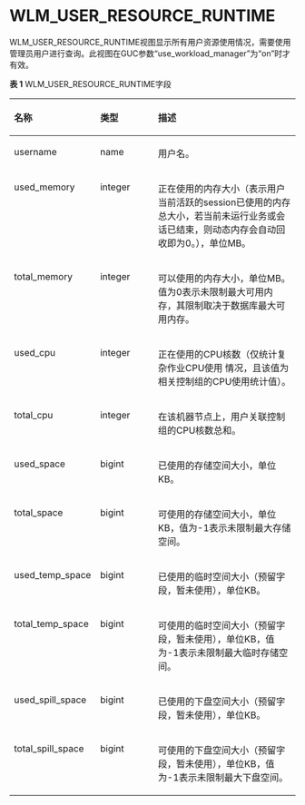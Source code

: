 # WLM\_USER\_RESOURCE\_RUNTIME

WLM\_USER\_RESOURCE\_RUNTIME视图显示所有用户资源使用情况，需要使用管理员用户进行查询。此视图在GUC参数“use\_workload\_manager”为“on”时才有效。

**表 1**  WLM\_USER\_RESOURCE\_RUNTIME字段

<a name="zh-cn_topic_0237122754_zh-cn_topic_0059778356_t11b74f8fb7cd4bd8b53f72d8a89440c9"></a>
<table><thead align="left"><tr id="zh-cn_topic_0237122754_zh-cn_topic_0059778356_r5842d7f7603e497cb22101dfea845472"><th class="cellrowborder" valign="top" width="24.39%" id="mcps1.2.4.1.1"><p id="zh-cn_topic_0237122754_zh-cn_topic_0059778356_afad13ad0a32a4f00a617cdc00226c80b"><a name="zh-cn_topic_0237122754_zh-cn_topic_0059778356_afad13ad0a32a4f00a617cdc00226c80b"></a><a name="zh-cn_topic_0237122754_zh-cn_topic_0059778356_afad13ad0a32a4f00a617cdc00226c80b"></a>名称</p>
</th>
<th class="cellrowborder" valign="top" width="21.16%" id="mcps1.2.4.1.2"><p id="zh-cn_topic_0237122754_zh-cn_topic_0059778356_abf389d4d152b452d832a966b9c967aec"><a name="zh-cn_topic_0237122754_zh-cn_topic_0059778356_abf389d4d152b452d832a966b9c967aec"></a><a name="zh-cn_topic_0237122754_zh-cn_topic_0059778356_abf389d4d152b452d832a966b9c967aec"></a>类型</p>
</th>
<th class="cellrowborder" valign="top" width="54.449999999999996%" id="mcps1.2.4.1.3"><p id="zh-cn_topic_0237122754_zh-cn_topic_0059778356_aad914caab8464d5fb8e871ea9f9db721"><a name="zh-cn_topic_0237122754_zh-cn_topic_0059778356_aad914caab8464d5fb8e871ea9f9db721"></a><a name="zh-cn_topic_0237122754_zh-cn_topic_0059778356_aad914caab8464d5fb8e871ea9f9db721"></a>描述</p>
</th>
</tr>
</thead>
<tbody><tr id="zh-cn_topic_0237122754_zh-cn_topic_0059778356_r3fa5c62a2b324f449e54f1c1a7df2de8"><td class="cellrowborder" valign="top" width="24.39%" headers="mcps1.2.4.1.1 "><p id="zh-cn_topic_0237122754_p10103102071217"><a name="zh-cn_topic_0237122754_p10103102071217"></a><a name="zh-cn_topic_0237122754_p10103102071217"></a>username</p>
</td>
<td class="cellrowborder" valign="top" width="21.16%" headers="mcps1.2.4.1.2 "><p id="zh-cn_topic_0237122754_p04241417123"><a name="zh-cn_topic_0237122754_p04241417123"></a><a name="zh-cn_topic_0237122754_p04241417123"></a>name</p>
</td>
<td class="cellrowborder" valign="top" width="54.449999999999996%" headers="mcps1.2.4.1.3 "><p id="zh-cn_topic_0237122754_p639181441214"><a name="zh-cn_topic_0237122754_p639181441214"></a><a name="zh-cn_topic_0237122754_p639181441214"></a>用户名。</p>
</td>
</tr>
<tr id="zh-cn_topic_0237122754_zh-cn_topic_0059778356_rf38881ac52a945d6944ba0502b0e83c4"><td class="cellrowborder" valign="top" width="24.39%" headers="mcps1.2.4.1.1 "><p id="zh-cn_topic_0237122754_p1110652110121"><a name="zh-cn_topic_0237122754_p1110652110121"></a><a name="zh-cn_topic_0237122754_p1110652110121"></a>used_memory</p>
</td>
<td class="cellrowborder" valign="top" width="21.16%" headers="mcps1.2.4.1.2 "><p id="zh-cn_topic_0237122754_p193412140122"><a name="zh-cn_topic_0237122754_p193412140122"></a><a name="zh-cn_topic_0237122754_p193412140122"></a>integer</p>
</td>
<td class="cellrowborder" valign="top" width="54.449999999999996%" headers="mcps1.2.4.1.3 "><p id="zh-cn_topic_0237122754_p1230151411213"><a name="zh-cn_topic_0237122754_p1230151411213"></a><a name="zh-cn_topic_0237122754_p1230151411213"></a>正在使用的内存大小（表示用户当前活跃的session已使用的内存总大小，若当前未运行业务或会话已结束，则动态内存会自动回收即为0。），单位MB。</p>
</td>
</tr>
<tr id="zh-cn_topic_0237122754_zh-cn_topic_0059778356_rdeb045b57c5440c6876aa5e1fddf3793"><td class="cellrowborder" valign="top" width="24.39%" headers="mcps1.2.4.1.1 "><p id="zh-cn_topic_0237122754_p1275719218122"><a name="zh-cn_topic_0237122754_p1275719218122"></a><a name="zh-cn_topic_0237122754_p1275719218122"></a>total_memory</p>
</td>
<td class="cellrowborder" valign="top" width="21.16%" headers="mcps1.2.4.1.2 "><p id="zh-cn_topic_0237122754_p226191461218"><a name="zh-cn_topic_0237122754_p226191461218"></a><a name="zh-cn_topic_0237122754_p226191461218"></a>integer</p>
</td>
<td class="cellrowborder" valign="top" width="54.449999999999996%" headers="mcps1.2.4.1.3 "><p id="zh-cn_topic_0237122754_p62251431218"><a name="zh-cn_topic_0237122754_p62251431218"></a><a name="zh-cn_topic_0237122754_p62251431218"></a>可以使用的内存大小，单位MB。值为0表示未限制最大可用内存，其限制取决于数据库最大可用内存。</p>
</td>
</tr>
<tr id="zh-cn_topic_0237122754_row0970538191711"><td class="cellrowborder" valign="top" width="24.39%" headers="mcps1.2.4.1.1 "><p id="zh-cn_topic_0237122754_p9971538191717"><a name="zh-cn_topic_0237122754_p9971538191717"></a><a name="zh-cn_topic_0237122754_p9971538191717"></a>used_cpu</p>
</td>
<td class="cellrowborder" valign="top" width="21.16%" headers="mcps1.2.4.1.2 "><p id="zh-cn_topic_0237122754_p797217389175"><a name="zh-cn_topic_0237122754_p797217389175"></a><a name="zh-cn_topic_0237122754_p797217389175"></a>integer</p>
</td>
<td class="cellrowborder" valign="top" width="54.449999999999996%" headers="mcps1.2.4.1.3 "><p id="zh-cn_topic_0237122754_p397263812176"><a name="zh-cn_topic_0237122754_p397263812176"></a><a name="zh-cn_topic_0237122754_p397263812176"></a>正在使用的CPU核数（仅统计复杂作业CPU使用 情况，且该值为相关控制组的CPU使用统计值）。</p>
</td>
</tr>
<tr id="zh-cn_topic_0237122754_row64614276180"><td class="cellrowborder" valign="top" width="24.39%" headers="mcps1.2.4.1.1 "><p id="zh-cn_topic_0237122754_p12894125171811"><a name="zh-cn_topic_0237122754_p12894125171811"></a><a name="zh-cn_topic_0237122754_p12894125171811"></a>total_cpu</p>
</td>
<td class="cellrowborder" valign="top" width="21.16%" headers="mcps1.2.4.1.2 "><p id="zh-cn_topic_0237122754_p10894225181817"><a name="zh-cn_topic_0237122754_p10894225181817"></a><a name="zh-cn_topic_0237122754_p10894225181817"></a>integer</p>
</td>
<td class="cellrowborder" valign="top" width="54.449999999999996%" headers="mcps1.2.4.1.3 "><p id="zh-cn_topic_0237122754_p188951125151817"><a name="zh-cn_topic_0237122754_p188951125151817"></a><a name="zh-cn_topic_0237122754_p188951125151817"></a>在该机器节点上，用户关联控制组的CPU核数总和。</p>
</td>
</tr>
<tr id="zh-cn_topic_0237122754_row10451327201810"><td class="cellrowborder" valign="top" width="24.39%" headers="mcps1.2.4.1.1 "><p id="zh-cn_topic_0237122754_p1689592518180"><a name="zh-cn_topic_0237122754_p1689592518180"></a><a name="zh-cn_topic_0237122754_p1689592518180"></a>used_space</p>
</td>
<td class="cellrowborder" valign="top" width="21.16%" headers="mcps1.2.4.1.2 "><p id="zh-cn_topic_0237122754_p12895425161810"><a name="zh-cn_topic_0237122754_p12895425161810"></a><a name="zh-cn_topic_0237122754_p12895425161810"></a>bigint</p>
</td>
<td class="cellrowborder" valign="top" width="54.449999999999996%" headers="mcps1.2.4.1.3 "><p id="zh-cn_topic_0237122754_p489502517187"><a name="zh-cn_topic_0237122754_p489502517187"></a><a name="zh-cn_topic_0237122754_p489502517187"></a>已使用的存储空间大小，单位KB。</p>
</td>
</tr>
<tr id="zh-cn_topic_0237122754_row134412731818"><td class="cellrowborder" valign="top" width="24.39%" headers="mcps1.2.4.1.1 "><p id="zh-cn_topic_0237122754_p1089592520188"><a name="zh-cn_topic_0237122754_p1089592520188"></a><a name="zh-cn_topic_0237122754_p1089592520188"></a>total_space</p>
</td>
<td class="cellrowborder" valign="top" width="21.16%" headers="mcps1.2.4.1.2 "><p id="zh-cn_topic_0237122754_p14895192581819"><a name="zh-cn_topic_0237122754_p14895192581819"></a><a name="zh-cn_topic_0237122754_p14895192581819"></a>bigint</p>
</td>
<td class="cellrowborder" valign="top" width="54.449999999999996%" headers="mcps1.2.4.1.3 "><p id="zh-cn_topic_0237122754_p13895112513181"><a name="zh-cn_topic_0237122754_p13895112513181"></a><a name="zh-cn_topic_0237122754_p13895112513181"></a>可使用的存储空间大小，单位KB，值为-1表示未限制最大存储空间。</p>
</td>
</tr>
<tr id="zh-cn_topic_0237122754_row366033117515"><td class="cellrowborder" valign="top" width="24.39%" headers="mcps1.2.4.1.1 "><p id="zh-cn_topic_0237122754_p126615311854"><a name="zh-cn_topic_0237122754_p126615311854"></a><a name="zh-cn_topic_0237122754_p126615311854"></a>used_temp_space</p>
</td>
<td class="cellrowborder" valign="top" width="21.16%" headers="mcps1.2.4.1.2 "><p id="zh-cn_topic_0237122754_p266113118514"><a name="zh-cn_topic_0237122754_p266113118514"></a><a name="zh-cn_topic_0237122754_p266113118514"></a>bigint</p>
</td>
<td class="cellrowborder" valign="top" width="54.449999999999996%" headers="mcps1.2.4.1.3 "><p id="zh-cn_topic_0237122754_p1618419541472"><a name="zh-cn_topic_0237122754_p1618419541472"></a><a name="zh-cn_topic_0237122754_p1618419541472"></a>已使用的临时空间大小（预留字段，暂未使用），单位KB。</p>
</td>
</tr>
<tr id="zh-cn_topic_0237122754_row197631736455"><td class="cellrowborder" valign="top" width="24.39%" headers="mcps1.2.4.1.1 "><p id="zh-cn_topic_0237122754_p147630366520"><a name="zh-cn_topic_0237122754_p147630366520"></a><a name="zh-cn_topic_0237122754_p147630366520"></a>total_temp_space</p>
</td>
<td class="cellrowborder" valign="top" width="21.16%" headers="mcps1.2.4.1.2 "><p id="zh-cn_topic_0237122754_p17636361954"><a name="zh-cn_topic_0237122754_p17636361954"></a><a name="zh-cn_topic_0237122754_p17636361954"></a>bigint</p>
</td>
<td class="cellrowborder" valign="top" width="54.449999999999996%" headers="mcps1.2.4.1.3 "><p id="zh-cn_topic_0237122754_p4662418811"><a name="zh-cn_topic_0237122754_p4662418811"></a><a name="zh-cn_topic_0237122754_p4662418811"></a>可使用的临时空间大小（预留字段，暂未使用），单位KB，值为-1表示未限制最大临时存储空间。</p>
</td>
</tr>
<tr id="zh-cn_topic_0237122754_row158024426515"><td class="cellrowborder" valign="top" width="24.39%" headers="mcps1.2.4.1.1 "><p id="zh-cn_topic_0237122754_p38038421450"><a name="zh-cn_topic_0237122754_p38038421450"></a><a name="zh-cn_topic_0237122754_p38038421450"></a>used_spill_space</p>
</td>
<td class="cellrowborder" valign="top" width="21.16%" headers="mcps1.2.4.1.2 "><p id="zh-cn_topic_0237122754_p208031342653"><a name="zh-cn_topic_0237122754_p208031342653"></a><a name="zh-cn_topic_0237122754_p208031342653"></a>bigint</p>
</td>
<td class="cellrowborder" valign="top" width="54.449999999999996%" headers="mcps1.2.4.1.3 "><p id="zh-cn_topic_0237122754_p16491541192818"><a name="zh-cn_topic_0237122754_p16491541192818"></a><a name="zh-cn_topic_0237122754_p16491541192818"></a>已使用的下盘空间大小（预留字段，暂未使用），单位KB。</p>
</td>
</tr>
<tr id="zh-cn_topic_0237122754_row151641471652"><td class="cellrowborder" valign="top" width="24.39%" headers="mcps1.2.4.1.1 "><p id="zh-cn_topic_0237122754_p416464713516"><a name="zh-cn_topic_0237122754_p416464713516"></a><a name="zh-cn_topic_0237122754_p416464713516"></a>total_spill_space</p>
</td>
<td class="cellrowborder" valign="top" width="21.16%" headers="mcps1.2.4.1.2 "><p id="zh-cn_topic_0237122754_p19164047150"><a name="zh-cn_topic_0237122754_p19164047150"></a><a name="zh-cn_topic_0237122754_p19164047150"></a>bigint</p>
</td>
<td class="cellrowborder" valign="top" width="54.449999999999996%" headers="mcps1.2.4.1.3 "><p id="zh-cn_topic_0237122754_p95452026810"><a name="zh-cn_topic_0237122754_p95452026810"></a><a name="zh-cn_topic_0237122754_p95452026810"></a>可使用的下盘空间大小（预留字段，暂未使用），单位KB，值为-1表示未限制最大下盘空间。</p>
</td>
</tr>
</tbody>
</table>
